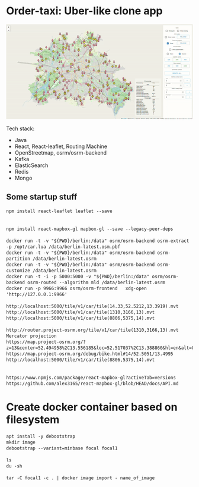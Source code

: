 # Order-taxi: Uber-like clone app
![](docs/img/demo.gif)

Tech stack:
- Java
- React, React-leaflet, Routing Machine
- OpenStreetmap, osrm/osrm-backend
- Kafka
- ElasticSearch
- Redis
- Mongo

## Some startup stuff
```
npm install react-leaflet leaflet --save


npm install react-mapbox-gl mapbox-gl --save --legacy-peer-deps

docker run -t -v "${PWD}/berlin:/data" osrm/osrm-backend osrm-extract -p /opt/car.lua /data/berlin-latest.osm.pbf
docker run -t -v "${PWD}/berlin:/data" osrm/osrm-backend osrm-partition /data/berlin-latest.osrm
docker run -t -v "${PWD}/berlin:/data" osrm/osrm-backend osrm-customize /data/berlin-latest.osrm
docker run -t -i -p 5000:5000 -v "${PWD}/berlin:/data" osrm/osrm-backend osrm-routed --algorithm mld /data/berlin-latest.osrm
docker run -p 9966:9966 osrm/osrm-frontend   xdg-open 'http://127.0.0.1:9966'

http://localhost:5000/tile/v1/car/tile(14.33,52.5212,13.3919).mvt
http://localhost:5000/tile/v1/car/tile(1310,3166,13).mvt
http://localhost:5000/tile/v1/car/tile(8806,5375,14).mvt

http://router.project-osrm.org/tile/v1/car/tile(1310,3166,13).mvt
Mercator projection
https://map.project-osrm.org/?z=13&center=52.494958%2C13.556185&loc=52.517037%2C13.388860&hl=en&alt=0&srv=1
https://map.project-osrm.org/debug/bike.html#14/52.5051/13.4995
http://localhost:5000/tile/v1/car/tile(8806,5375,14).mvt


https://www.npmjs.com/package/react-mapbox-gl?activeTab=versions
https://github.com/alex3165/react-mapbox-gl/blob/HEAD/docs/API.md
```


# Create docker container based on filesystem
```
apt install -y debootstrap
mkdir image
debootstrap --variant=minbase focal focal1 

ls
du -sh

tar -C focal1 -c . | docker image import - name_of_image
```
